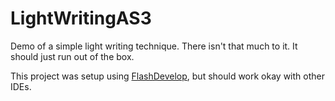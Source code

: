 # LightWritingAS3
Demo of a simple light writing technique. There isn't that much to it.  It should just run out of the box.

This project was setup using [FlashDevelop](http://www.flashdevelop.org/), but should work okay with other IDEs.
